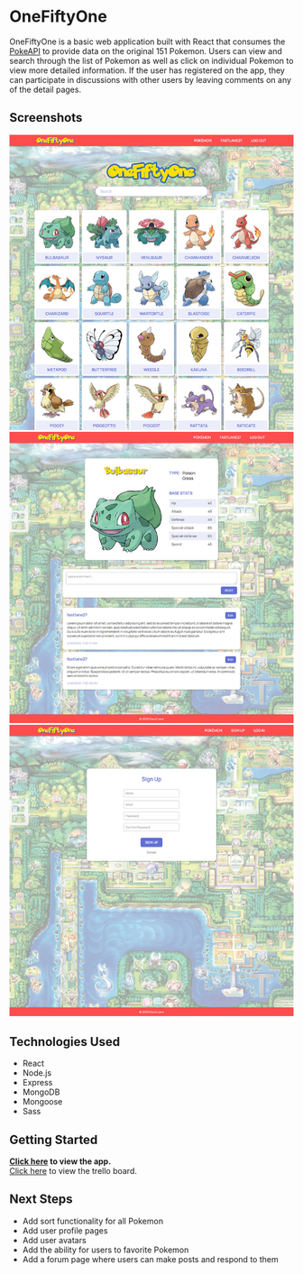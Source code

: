 # OneFiftyOne

OneFiftyOne is a basic web application built with React that consumes the [PokeAPI](https://pokeapi.co/) to provide data on the original 151 Pokemon. Users can view and search through the list of Pokemon as well as click on individual Pokemon to view more detailed information. If the user has registered on the app, they can participate in discussions with other users by leaving comments on any of the detail pages.

## Screenshots
![list page](screenshots/screenshot1.jpg)
![detail page](screenshots/screenshot2.jpg)
![signup page](screenshots/screenshot3.jpg)

## Technologies Used
- React
- Node.js
- Express
- MongoDB
- Mongoose
- Sass

## Getting Started
**[Click here](http://one-fifty-one.herokuapp.com/) to view the app.**  
[Click here](https://trello.com/b/mFqniWzP/one-fifty-one) to view the trello board.

## Next Steps
- Add sort functionality for all Pokemon
- Add user profile pages
- Add user avatars
- Add the ability for users to favorite Pokemon
- Add a forum page where users can make posts and respond to them
